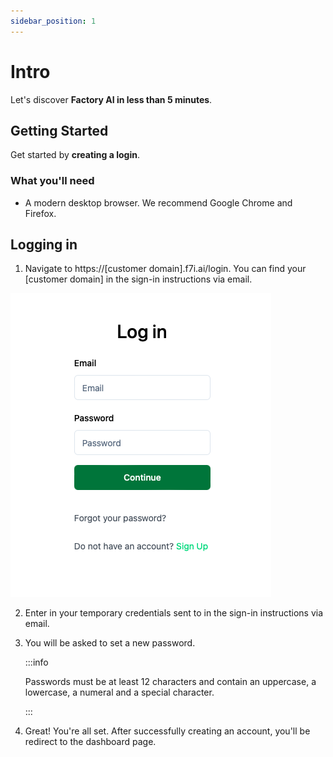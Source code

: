 ```yaml
---
sidebar_position: 1
---
```


# Intro

Let's discover **Factory AI in less than 5 minutes**.

## Getting Started

Get started by **creating a login**.

### What you'll need

- A modern desktop browser. We recommend Google Chrome and Firefox.

## Logging in

1. Navigate to https://[customer domain].f7i.ai/login. You can find your [customer domain] in the sign-in instructions via email.

![Login Page](img/login.png)

2. Enter in your temporary credentials sent to in the sign-in instructions via email.
3. You will be asked to set a new password.

    :::info

    Passwords must be at least 12 characters and contain an uppercase, a lowercase, a numeral and a special character.

    :::

1. Great! You're all set. After successfully creating an account, you'll be redirect to the dashboard page.
